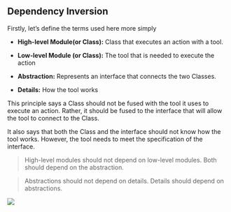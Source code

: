 ## Dependency Inversion

Firstly, let’s define the terms used here more simply

- <b>High-level Module(or Class):</b> Class that executes an action with a tool.

- <b>Low-level Module (or Class):</b> The tool that is needed to execute the action

- <b>Abstraction:</b> Represents an interface that connects the two Classes.

- <b>Details:</b> How the tool works

This principle says a Class should not be fused with the tool it uses to execute an action. Rather, it should be fused to the interface that will allow the tool to connect to the Class.

It also says that both the Class and the interface should not know how the tool works. However, the tool needs to meet the specification of the interface.

> High-level modules should not depend on low-level modules. Both should depend on the abstraction.

> Abstractions should not depend on details. Details should depend on abstractions.

![](https://miro.medium.com/max/828/1*Qk8tDmjQlyvwKxNTfXIo0Q.png)
